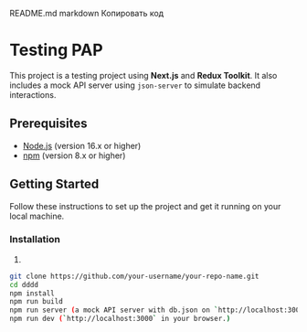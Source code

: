 README.md
markdown
Копировать код
# Testing PAP

This project is a testing project using **Next.js** and **Redux Toolkit**. It also includes a mock API server using `json-server` to simulate backend interactions.

## Prerequisites

- [Node.js](https://nodejs.org/) (version 16.x or higher)
- [npm](https://www.npmjs.com/) (version 8.x or higher)

## Getting Started

Follow these instructions to set up the project and get it running on your local machine.

### Installation

1. 

   ```bash
   git clone https://github.com/your-username/your-repo-name.git
   cd dddd
   npm install
   npm run build
   npm run server (a mock API server with db.json on `http://localhost:3001`)
   npm run dev (`http://localhost:3000` in your browser.)

